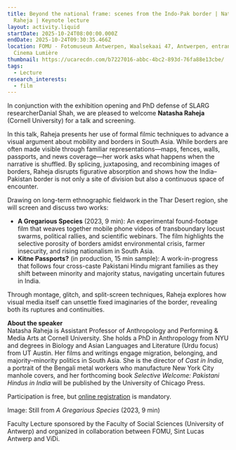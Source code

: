 ```yaml
---
title: Beyond the national frame: scenes from the Indo-Pak border | Natasha
  Raheja | Keynote lecture
layout: activity.liquid
startDate: 2025-10-24T08:00:00.000Z
endDate: 2025-10-24T09:30:35.466Z
location: FOMU - Fotomuseum Antwerpen, Waalsekaai 47, Antwerpen, entrance via
  Cinema Lumière
thumbnail: https://ucarecdn.com/b7227016-abbc-4bc2-893d-76fa88e13cbe/
tags:
  - Lecture
research_interests:
  - film
---
```

In conjunction with the exhibition opening and PhD defense of SLARG researcherDanial Shah, we are pleased to welcome **Natasha Raheja** (Cornell University) for a talk and screening. 

In this talk, Raheja presents her use of formal filmic techniques to advance a visual argument about mobility and borders in South Asia. While borders are often made visible through familiar representations—maps, fences, walls, passports, and news coverage—her work asks what happens when the narrative is shuffled. By splicing, juxtaposing, and recombining images of borders, Raheja disrupts figurative absorption and shows how the India–Pakistan border is not only a site of division but also a continuous space of encounter.

Drawing on long-term ethnographic fieldwork in the Thar Desert region, she will screen and discuss two works:

* **A Gregarious Species** (2023, 9 min): An experimental found-footage film that weaves together mobile phone videos of transboundary locust swarms, political rallies, and scientific webinars. The film highlights the selective porosity of borders amidst environmental crisis, farmer insecurity, and rising nationalism in South Asia.
* **Kitne Passports?** (in production, 15 min sample): A work-in-progress that follows four cross-caste Pakistani Hindu migrant families as they shift between minority and majority status, navigating uncertain futures in India.

Through montage, glitch, and split-screen techniques, Raheja explores how visual media itself can unsettle fixed imaginaries of the border, revealing both its ruptures and continuities.

**About the speaker**\
Natasha Raheja is Assistant Professor of Anthropology and Performing & Media Arts at Cornell University. She holds a PhD in Anthropology from NYU and degrees in Biology and Asian Languages and Literature (Urdu focus) from UT Austin. Her films and writings engage migration, belonging, and majority–minority politics in South Asia. She is the director of *Cast in India*, a portrait of the Bengali metal workers who manufacture New York City manhole covers, and her forthcoming book *Selective Welcome: Pakistani Hindus in India* will be published by the University of Chicago Press.

Participation is free, but [online registration](https://eur01.safelinks.protection.outlook.com/?url=https%3A%2F%2Fpublic-eur.mkt.dynamics.com%2Fapi%2Forgs%2F571538dc-b6cf-467c-ac0a-cd8b6d17ebbc%2Fr%2FuvqD2VVoBEmf6xyApoIBAA8AAAA%3Fmsdynmkt_target%3D%257B%2522TargetUrl%2522%253A%2522https%25253A%25252F%25252Fuantwerpen.eu.qualtrics.com%25252Fjfe%25252Fform%25252FSV_bpA7G63WqVVSkwS%2522%252C%2522RedirectOptions%2522%253A%257B%25225%2522%253Anull%252C%25221%2522%253Anull%252C%25222%2522%253A%257B%2522utm_source%2522%253A%2522Dynamics%2520365%2520Customer%2520Insights%2520-%2520Journeys%2522%252C%2522utm_medium%2522%253A%2522email%2522%252C%2522utm_term%2522%253A%2522N%252FA%2522%252C%2522utm_campaign%2522%253A%2522%2522%252C%2522utm_content%2522%253A%2522screening%2520natasha%2522%257D%257D%257D%26msdynmkt_digest%3DF4ZDOL448b724DwPB5ozcRwNOfosLBRzT8ON3D11tQ4%253D%26msdynmkt_secretVersion%3D7bb221762d0c46939816d3a5592b1359&data=05%7C02%7Cruth.loos%40kdg.be%7C77d4fcfb5f624072053408de01aa0b5c%7Ced1fc57f8a9747e79de19302dfd786ae%7C0%7C0%7C638950027016012845%7CUnknown%7CTWFpbGZsb3d8eyJFbXB0eU1hcGkiOnRydWUsIlYiOiIwLjAuMDAwMCIsIlAiOiJXaW4zMiIsIkFOIjoiTWFpbCIsIldUIjoyfQ%3D%3D%7C0%7C%7C%7C&sdata=jkz3aemrQ3bi0QKaxdRMFOlCejoWGPh3yhNRtRckx94%3D&reserved=0) is mandatory. 

I﻿mage: Still from *A Gregarious Species* (2023, 9 min)

Faculty Lecture sponsored by the Faculty of Social Sciences (University of Antwerp) and organized in collaboration between FOMU, Sint Lucas Antwerp and ViDi.